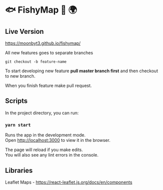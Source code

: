# :fish: FishyMap :fishing_pole_and_fish: :earth_africa:

## Live Version
https://moonbyt3.github.io/fishymap/

All new features goes to separate branches

` git checkout -b feature-name `

To start developing new feature **pull master branch first** and then checkout to new branch.

When you finish feature make pull request.

## Scripts

In the project directory, you can run:

### `yarn start`

Runs the app in the development mode.<br />
Open [http://localhost:3000](http://localhost:3000) to view it in the browser.

The page will reload if you make edits.<br />
You will also see any lint errors in the console.

## Libraries

Leaflet Maps - https://react-leaflet.js.org/docs/en/components
